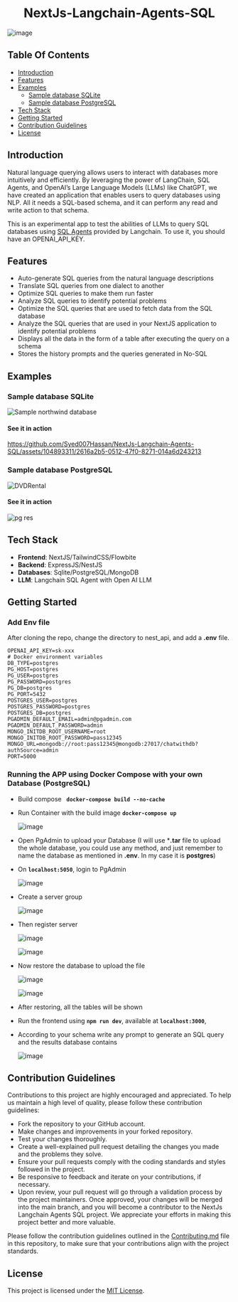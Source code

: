 <center>

# NextJs-Langchain-Agents-SQL

</center>

![image](https://github.com/Syed007Hassan/NextJs-Langchain-Agents-SQL/assets/104893311/3047eb24-4050-42d6-8e9f-749801711a94)


## Table Of Contents

- [Introduction](#introduction)
- [Features](#features)
- [Examples](#examples)
    - [Sample database SQLite](#sample-database-sqlite)
    - [Sample database PostgreSQL](#sample-database-postgresql)
- [Tech Stack](#tech-stack)
- [Getting Started](#getting-started)
- [Contribution Guidelines](#contribution-guidelines)
- [License](#license)

## Introduction

Natural language querying allows users to interact with databases more intuitively and efficiently. By leveraging the power of LangChain, SQL Agents, and OpenAI’s Large Language Models (LLMs) like ChatGPT, we have created an application that enables users to query databases using NLP. All it needs a SQL-based schema, and it can perform any read and write action to that schema.

This is an experimental app to test the abilities of LLMs to query SQL databases using [SQL Agents](https://github.com/Syed007Hassan/Langchain) provided by Langchain.
To use it, you should have an OPENAI_API_KEY.

## Features
- Auto-generate SQL queries from the natural language descriptions
- Translate SQL queries from one dialect to another
- Optimize SQL queries to make them run faster
- Analyze SQL queries to identify potential problems
- Optimize the SQL queries that are used to fetch data from the SQL database
- Analyze the SQL queries that are used in your NextJS application to identify potential problems
- Displays all the data in the form of a table after executing the query on a schema
- Stores the history prompts and the queries generated in No-SQL

## Examples 

### Sample database SQLite
![Sample northwind database](https://user-images.githubusercontent.com/1945179/233065892-25edda54-01a2-467d-8a72-b96a30c71a5a.png)

#### See it in action

https://github.com/Syed007Hassan/NextJs-Langchain-Agents-SQL/assets/104893311/2616a2b5-0512-47f0-8271-014a6d243213

### Sample database PostgreSQL
![DVDRental](https://github.com/Syed007Hassan/NextJs-Langchain-Agents-SQL/assets/104893311/ec2eda87-8f98-42da-9b2e-db2ed1998d29)

#### See it in action

![pg res](https://github.com/Syed007Hassan/NextJs-Langchain-Agents-SQL/assets/104893311/4c8c94a2-5025-425b-ba5c-19b6036af534)

## Tech Stack
  * **Frontend**: NextJS/TailwindCSS/Flowbite 
  * **Backend**: ExpressJS/NestJS
  * **Databases**: Sqlite/PostgreSQL/MongoDB
  * **LLM**: Langchain SQL Agent with Open AI LLM

## Getting Started

### Add Env file 

After cloning the repo, change the directory to nest_api, and add a **.env** file.

```bash!
OPENAI_API_KEY=sk-xxx
# Docker environment variables
DB_TYPE=postgres
PG_HOST=postgres
PG_USER=postgres
PG_PASSWORD=postgres
PG_DB=postgres
PG_PORT=5432
POSTGRES_USER=postgres
POSTGRES_PASSWORD=postgres
POSTGRES_DB=postgres
PGADMIN_DEFAULT_EMAIL=admin@pgadmin.com
PGADMIN_DEFAULT_PASSWORD=admin
MONGO_INITDB_ROOT_USERNAME=root
MONGO_INITDB_ROOT_PASSWORD=pass12345
MONGO_URL=mongodb://root:pass12345@mongodb:27017/chatwithdb?authSource=admin
PORT=5000
```
### Running the APP using Docker Compose with your own Database (PostgreSQL)

- Build compose
  **```  docker-compose build --no-cache  ```**
- Run Container with the build image
  **``` docker-compose up ```**

     ![image](https://github.com/Syed007Hassan/NextJs-Langchain-Agents-SQL/assets/104893311/63076655-b6bf-4229-89a2-3aec59ab196c)
  
- Open PgAdmin to upload your Database (I will use ***.tar** file to upload the whole database, you could use any method, and just remember to name the database as mentioned in **.env**. In my case it is **postgres**)
- On **``` localhost:5050 ```**, login to PgAdmin
 
     ![image](https://github.com/Syed007Hassan/NextJs-Langchain-Agents-SQL/assets/104893311/b0cfb4ca-51f2-4293-b50d-ec60f9bfd4ec)

- Create a server group
  
     ![image](https://github.com/Syed007Hassan/NextJs-Langchain-Agents-SQL/assets/104893311/29cadd3e-d232-479f-aa81-646b4a996bb9)
 
- Then register server
  
     ![image](https://github.com/Syed007Hassan/NextJs-Langchain-Agents-SQL/assets/104893311/e501184d-3599-444a-996d-e929ca7146c6)

     ![image](https://github.com/Syed007Hassan/NextJs-Langchain-Agents-SQL/assets/104893311/d5cb009a-bded-4f20-b88d-5c5831a6ad79)

- Now restore the database to upload the file
  
    ![image](https://github.com/Syed007Hassan/NextJs-Langchain-Agents-SQL/assets/104893311/da7d64fa-f71b-4ad9-85dd-4c5c72a60406)

    ![image](https://github.com/Syed007Hassan/NextJs-Langchain-Agents-SQL/assets/104893311/520d9769-3de6-419f-ae00-d29701be42ab)

- After restoring, all the tables will be shown

- Run the frontend using **``` npm run dev ```**, available at **``` localhost:3000 ```**,
- According to your schema write any prompt to generate an SQL query and the results database contains

    ![image](https://github.com/Syed007Hassan/NextJs-Langchain-Agents-SQL/assets/104893311/3047eb24-4050-42d6-8e9f-749801711a94)
  

## Contribution Guidelines

Contributions to this project are highly encouraged and appreciated. To help us maintain a high level of quality, please follow these contribution guidelines:

- Fork the repository to your GitHub account.
- Make changes and improvements in your forked repository.
- Test your changes thoroughly.
- Create a well-explained pull request detailing the changes you made and the problems they solve.
- Ensure your pull requests comply with the coding standards and styles followed in the project.
- Be responsive to feedback and iterate on your contributions, if necessary.
- Upon review, your pull request will go through a validation process by the project maintainers. Once approved, your changes will be merged into the main branch, and you will become a contributor to the NextJs Langchain Agents SQL project. We appreciate your efforts in making this project better and more valuable.

Please follow the contribution guidelines outlined in the [Contributing.md](CONTRIBUTING.md) file in this repository, to make sure that your contributions align with the project standards.

## License
This project is licensed under the [MIT License](./LICENSE).



